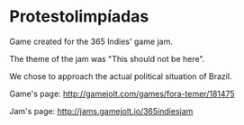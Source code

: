 # Protestolimpíadas
Game created for the 365 Indies' game jam.

The theme of the jam was "This should not be here".

We chose to approach the actual political situation of Brazil.

Game's page: http://gamejolt.com/games/fora-temer/181475

Jam's page: http://jams.gamejolt.io/365indiesjam
